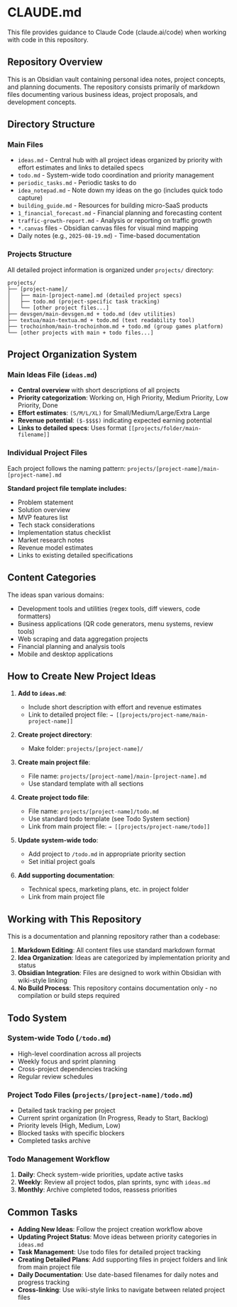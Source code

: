# CLAUDE.md

This file provides guidance to Claude Code (claude.ai/code) when working with code in this repository.

## Repository Overview

This is an Obsidian vault containing personal idea notes, project concepts, and planning documents. The repository consists primarily of markdown files documenting various business ideas, project proposals, and development concepts.

## Directory Structure

### Main Files
- `ideas.md` - Central hub with all project ideas organized by priority with effort estimates and links to detailed specs
- `todo.md` - System-wide todo coordination and priority management
- `periodic_tasks.md` - Periodic tasks to do
- `idea_notepad.md` - Note down my ideas on the go (includes quick todo capture)
- `building_guide.md` - Resources for building micro-SaaS products
- `1_financial_forecast.md` - Financial planning and forecasting content
- `traffic-growth-report.md` - Analysis or reporting on traffic growth
- `*.canvas` files - Obsidian canvas files for visual mind mapping
- Daily notes (e.g., `2025-08-19.md`) - Time-based documentation

### Projects Structure
All detailed project information is organized under `projects/` directory:

```
projects/
├── [project-name]/
│   ├── main-[project-name].md (detailed project specs)
│   ├── todo.md (project-specific task tracking)
│   └── [other project files...]
├── devsgen/main-devsgen.md + todo.md (dev utilities)
├── textua/main-textua.md + todo.md (text readability tool)
├── trochoinhom/main-trochoinhom.md + todo.md (group games platform)
└── [other projects with main + todo files...]
```

## Project Organization System

### Main Ideas File (`ideas.md`)
- **Central overview** with short descriptions of all projects
- **Priority categorization**: Working on, High Priority, Medium Priority, Low Priority, Done
- **Effort estimates**: `(S/M/L/XL)` for Small/Medium/Large/Extra Large
- **Revenue potential**: `($-$$$$)` indicating expected earning potential
- **Links to detailed specs**: Uses format `[[projects/folder/main-filename]]`

### Individual Project Files
Each project follows the naming pattern: `projects/[project-name]/main-[project-name].md`

**Standard project file template includes:**
- Problem statement
- Solution overview
- MVP features list
- Tech stack considerations
- Implementation status checklist
- Market research notes
- Revenue model estimates
- Links to existing detailed specifications

## Content Categories

The ideas span various domains:
- Development tools and utilities (regex tools, diff viewers, code formatters)
- Business applications (QR code generators, menu systems, review tools)
- Web scraping and data aggregation projects
- Financial planning and analysis tools
- Mobile and desktop applications

## How to Create New Project Ideas

1. **Add to `ideas.md`**: 
   - Include short description with effort and revenue estimates
   - Link to detailed project file: `→ [[projects/project-name/main-project-name]]`

2. **Create project directory**: 
   - Make folder: `projects/[project-name]/`

3. **Create main project file**: 
   - File name: `projects/[project-name]/main-[project-name].md`
   - Use standard template with all sections

4. **Create project todo file**:
   - File name: `projects/[project-name]/todo.md`
   - Use standard todo template (see Todo System section)
   - Link from main project file: `→ [[projects/project-name/todo]]`

5. **Update system-wide todo**:
   - Add project to `/todo.md` in appropriate priority section
   - Set initial project goals

6. **Add supporting documentation**:
   - Technical specs, marketing plans, etc. in project folder
   - Link from main project file

## Working with This Repository

This is a documentation and planning repository rather than a codebase:

1. **Markdown Editing**: All content files use standard markdown format
2. **Idea Organization**: Ideas are categorized by implementation priority and status
3. **Obsidian Integration**: Files are designed to work within Obsidian with wiki-style linking
4. **No Build Process**: This repository contains documentation only - no compilation or build steps required

## Todo System

### System-wide Todo (`/todo.md`)
- High-level coordination across all projects
- Weekly focus and sprint planning
- Cross-project dependencies tracking
- Regular review schedules

### Project Todo Files (`projects/[project-name]/todo.md`)
- Detailed task tracking per project
- Current sprint organization (In Progress, Ready to Start, Backlog)
- Priority levels (High, Medium, Low)
- Blocked tasks with specific blockers
- Completed tasks archive

### Todo Management Workflow
1. **Daily**: Check system-wide priorities, update active tasks
2. **Weekly**: Review all project todos, plan sprints, sync with `ideas.md`
3. **Monthly**: Archive completed todos, reassess priorities

## Common Tasks

- **Adding New Ideas**: Follow the project creation workflow above
- **Updating Project Status**: Move ideas between priority categories in `ideas.md`
- **Task Management**: Use todo files for detailed project tracking
- **Creating Detailed Plans**: Add supporting files in project folders and link from main project file
- **Daily Documentation**: Use date-based filenames for daily notes and progress tracking
- **Cross-linking**: Use wiki-style links to navigate between related project files